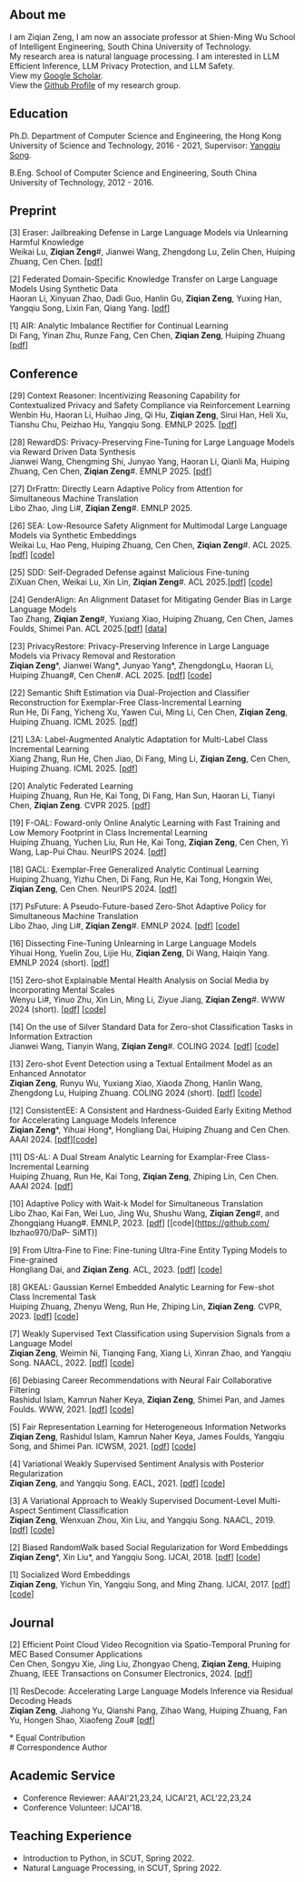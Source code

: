 ## About me

I am Ziqian Zeng, I am now an associate professor at Shien-Ming Wu School of Intelligent Engineering, South China University of Technology. \
My research area is natural language processing. I am interested in LLM Efficient Inference, LLM Privacy Protection, and LLM Safety. \
View my [Google Scholar](https://scholar.google.com/citations?user=fuOr3nAAAAAJ&hl=en). \
View the [Github Profile](https://github.com/ZeroNLP) of my research group. 

## Education
Ph.D. Department of Computer Science and Engineering, the Hong Kong University of Science and Technology, 2016 - 2021, Supervisor: [Yangqiu Song](https://www.cse.ust.hk/~yqsong/). 

B.Eng. School of Computer Science and Engineering, South China University of Technology, 2012 - 2016.


## Preprint
[3] Eraser: Jailbreaking Defense in Large Language Models via Unlearning Harmful Knowledge \
Weikai Lu, **Ziqian Zeng**\#, Jianwei Wang, Zhengdong Lu, Zelin Chen, Huiping Zhuang, Cen Chen. [[pdf](https://arxiv.org/abs/2404.05880)]


[2] Federated Domain-Specific Knowledge Transfer on Large Language Models Using Synthetic Data \
Haoran Li, Xinyuan Zhao, Dadi Guo, Hanlin Gu, **Ziqian Zeng**, Yuxing Han, Yangqiu Song, Lixin Fan, Qiang Yang. [[pdf](https://arxiv.org/abs/2405.14212)]


[1] AIR: Analytic Imbalance Rectifier for Continual Learning \
Di Fang, Yinan Zhu, Runze Fang, Cen Chen, **Ziqian Zeng**, Huiping Zhuang [[pdf](https://arxiv.org/pdf/2408.10349)]



## Conference

[29] Context Reasoner: Incentivizing Reasoning Capability for Contextualized Privacy and Safety Compliance via Reinforcement Learning \
Wenbin Hu, Haoran Li, Huihao Jing, Qi Hu, **Ziqian Zeng**, Sirui Han, Heli Xu, Tianshu Chu, Peizhao Hu, Yangqiu Song. EMNLP 2025. [[pdf](https://arxiv.org/abs/2505.14585)]

[28] RewardDS: Privacy-Preserving Fine-Tuning for Large Language Models via Reward Driven Data Synthesis \
Jianwei Wang, Chengming Shi, Junyao Yang, Haoran Li, Qianli Ma, Huiping Zhuang, Cen Chen, **Ziqian Zeng**\#. EMNLP 2025. [[pdf](https://arxiv.org/abs/2502.18517)]

[27] DrFrattn: Directly Learn Adaptive Policy from Attention for Simultaneous Machine Translation \
Libo Zhao, Jing Li\#, **Ziqian Zeng**\#. EMNLP 2025. 

[26] SEA: Low-Resource Safety Alignment for Multimodal Large Language Models via Synthetic Embeddings \
Weikai Lu, Hao Peng, Huiping Zhuang, Cen Chen, **Ziqian Zeng**\#. ACL 2025.[[pdf](https://arxiv.org/abs/2502.12562)] [[code](https://github.com/ZeroNLP/SEA)]

[25] SDD: Self-Degraded Defense against Malicious Fine-tuning \
ZiXuan Chen, Weikai Lu, Xin Lin, **Ziqian Zeng**\#. ACL 2025.[[pdf](https://aclanthology.org/2025.acl-long.1412/)] [[code](https://github.com/ZeroNLP/SDD)]

[24] GenderAlign: An Alignment Dataset for Mitigating Gender Bias in Large Language Models \
Tao Zhang, **Ziqian Zeng**\#, Yuxiang Xiao, Huiping Zhuang, Cen Chen, James Foulds, Shimei Pan. ACL 2025.[[pdf](https://arxiv.org/abs/2406.13925)] [[data](https://github.com/ZeroNLP/GenderAlign)]

[23] PrivacyRestore: Privacy-Preserving Inference in Large Language Models via Privacy Removal and Restoration \
**Ziqian Zeng**\*, Jianwei Wang\*, Junyao Yang\*, ZhengdongLu, Haoran Li, Huiping Zhuang\#, Cen Chen\#. ACL 2025. [[pdf](https://arxiv.org/abs/2406.01394)] [[code](https://github.com/ZeroNLP/PrivacyRestore)]

[22] Semantic Shift Estimation via Dual-Projection and Classifier Reconstruction for Exemplar-Free Class-Incremental Learning \
Run He, Di Fang, Yicheng Xu, Yawen Cui, Ming Li, Cen Chen, **Ziqian Zeng**, Huiping Zhuang. ICML 2025. 
[[pdf](https://arxiv.org/abs/2503.05423)]

[21] L3A: Label-Augmented Analytic Adaptation for Multi-Label Class Incremental Learning \
Xiang Zhang, Run He, Chen Jiao, Di Fang, Ming Li, **Ziqian Zeng**, Cen Chen, Huiping Zhuang. ICML 2025. 
[[pdf](https://icml.cc/virtual/2025/poster/44755)]

[20] Analytic Federated Learning \
Huiping Zhuang, Run He, Kai Tong, Di Fang, Han Sun, Haoran Li, Tianyi Chen, **Ziqian Zeng**. CVPR 2025. [[pdf](https://arxiv.org/abs/2405.16240)]

[19] F-OAL: Foward-only Online Analytic Learning with Fast Training and Low Memory Footprint in Class Incremental Learning \
Huiping Zhuang, Yuchen Liu, Run He, Kai Tong, **Ziqian Zeng**, Cen Chen, Yi Wang, Lap-Pui Chau. NeurIPS 2024. [[pdf](https://arxiv.org/abs/2403.15751)]

[18] GACL: Exemplar-Free Generalized Analytic Continual Learning \
Huiping Zhuang, Yizhu Chen, Di Fang, Run He, Kai Tong, Hongxin Wei, **Ziqian Zeng**, Cen Chen. NeurIPS 2024. [[pdf](https://arxiv.org/abs/2403.15706)]

[17] PsFuture: A Pseudo-Future-based Zero-Shot Adaptive Policy for Simultaneous Machine Translation \
Libo Zhao, Jing Li#, **Ziqian Zeng**#. EMNLP 2024. [[pdf](https://arxiv.org/abs/2410.04075)] [[code](https://github.com/lbzhao970/PsFuture)]

[16] Dissecting Fine-Tuning Unlearning in Large Language Models \
Yihuai Hong, Yuelin Zou, Lijie Hu, **Ziqian Zeng**, Di Wang, Haiqin Yang. EMNLP 2024 (short). [[pdf](https://arxiv.org/abs/2410.06606)]

[15] Zero-shot Explainable Mental Health Analysis on Social Media by Incorporating Mental Scales \
Wenyu Li\#, Yinuo Zhu, Xin Lin, Ming Li, Ziyue Jiang, **Ziqian Zeng**\#. WWW 2024 (short). [[pdf](https://dl.acm.org/doi/abs/10.1145/3589335.3651584)] [[code](https://github.com/w-y-li/MAIMS)]

[14] On the use of Silver Standard Data for Zero-shot Classification Tasks in Information Extraction \
Jianwei Wang, Tianyin Wang, **Ziqian Zeng**\#. COLING 2024. [[pdf](https://aclanthology.org/2024.lrec-main.1088.pdf)] [[code](https://github.com/ZeroNLP/Clean_LaVe)]

[13] Zero-shot Event Detection using a Textual Entailment Model as an
Enhanced Annotator \
**Ziqian Zeng**, Runyu Wu, Yuxiang Xiao, Xiaoda Zhong, Hanlin Wang, Zhengdong Lu, Huiping Zhuang. COLING 2024 (short). [[pdf](https://aclanthology.org/2024.lrec-main.1552/)] [[code](https://github.com/ZeroNLP/ZS_TE)]

[12] ConsistentEE: A Consistent and Hardness-Guided Early Exiting Method for Accelerating Language Models Inference \
**Ziqian Zeng**\*, Yihuai Hong\*, Hongliang Dai, Huiping Zhuang and Cen Chen. AAAI 2024. [[pdf](https://arxiv.org/abs/2312.11882)][[code](https://github.com/ZeroNLP/ConsistentEE)]

[11] DS-AL: A Dual Stream Analytic Learning for Examplar-Free Class-Incremental Learning \
Huiping Zhuang, Run He, Kai Tong, **Ziqian Zeng**, Zhiping Lin, Cen Chen. AAAI 2024. [[pdf](https://arxiv.org/abs/2403.17503)]

[10] Adaptive Policy with Wait-k Model for Simultaneous Translation \
Libo Zhao, Kai Fan, Wei Luo, Jing Wu, Shushu Wang, **Ziqian Zeng**\#, and Zhongqiang Huang\#. EMNLP, 2023. [[pdf](https://aclanthology.org/2023.emnlp-main.293.pdf)] [[code](https://github.com/
lbzhao970/DaP- SiMT)]

[9] From Ultra-Fine to Fine: Fine-tuning Ultra-Fine Entity Typing Models to Fine-grained \
Hongliang Dai, and **Ziqian Zeng**. ACL, 2023. [[pdf](https://aclanthology.org/2023.acl-long.126.pdf)] [[code](https://github.com/hldai/fivefine)]

[8] GKEAL: Gaussian Kernel Embedded Analytic Learning for Few-shot Class Incremental Task \
Huiping Zhuang, Zhenyu Weng, Run He, Zhiping Lin, **Ziqian Zeng**. CVPR, 2023. [[pdf](https://openreview.net/attachment?id=a8wihaFAuH&name=camera-ready_PDF)] [[code](https://github.com/ZHUANGHP/Analytic-continual-learning)]

[7] Weakly Supervised Text Classification using Supervision Signals from a Language Model \
**Ziqian Zeng**, Weimin Ni, Tianqing Fang, Xiang Li, Xinran Zhao, and Yangqiu Song. NAACL, 2022. [[pdf](https://arxiv.org/abs/2205.06604)] [[code](https://github.com/HKUST-KnowComp/WDDC)]

[6] Debiasing Career Recommendations with Neural Fair Collaborative Filtering \
Rashidul Islam, Kamrun Naher Keya, **Ziqian Zeng**, Shimei Pan, and James Foulds. WWW, 2021. [[pdf](https://dl.acm.org/doi/10.1145/3442381.3449904)] [[code](https://github.com/rashid-islam/nfcf)]

[5] Fair Representation Learning for Heterogeneous Information Networks \
**Ziqian Zeng**, Rashidul Islam, Kamrun Naher Keya, James Foulds, Yangqiu Song, and Shimei Pan. ICWSM, 2021.  [[pdf](https://arxiv.org/abs/2104.08769)] [[code](https://github.com/ZiqianZENG/Fair_HIN)]

[4] Variational Weakly Supervised Sentiment Analysis with Posterior Regularization \
**Ziqian Zeng**, and Yangqiu Song. EACL, 2021. [[pdf](https://arxiv.org/abs/2104.08779)] [[code](https://github.com/ZiqianZENG/VWS-PR)]

[3] A Variational Approach to Weakly Supervised Document-Level Multi-Aspect Sentiment Classification \
**Ziqian Zeng**, Wenxuan Zhou, Xin Liu, and Yangqiu Song. NAACL, 2019. [[pdf](https://aclanthology.org/N19-1036/)] [[code](https://github.com/ZiqianZENG/VWS-DMSC)]

[2] Biased RandomWalk based Social Regularization for Word Embeddings \
**Ziqian Zeng**\*, Xin Liu\*, and Yangqiu Song. IJCAI, 2018. [[pdf](https://www.ijcai.org/proceedings/2018/0634.pdf)] [[code](https://github.com/HKUST-KnowComp/SRBRW)]

[1] Socialized Word Embeddings \
**Ziqian Zeng**, Yichun Yin, Yangqiu Song, and Ming Zhang. IJCAI, 2017. [[pdf](https://www.ijcai.org/proceedings/2017/0547.pdf)] [[code](https://github.com/ZiqianZENG/SocializedWordEmbeddings)]

## Journal
[2] Efficient Point Cloud Video Recognition via Spatio-Temporal Pruning for MEC Based Consumer Applications \
Cen Chen, Songyu Xie, Jing Liu, Zhongyao Cheng, **Ziqian Zeng**, Huiping Zhuang, IEEE Transactions on Consumer Electronics, 2024. [[pdf](https://ieeexplore.ieee.org/abstract/document/10433077)]

[1] ResDecode: Accelerating Large Language Models Inference via Residual Decoding Heads \
**Ziqian Zeng**, Jiahong Yu, Qianshi Pang, Zihao Wang, Huiping Zhuang, Fan Yu, Hongen Shao, Xiaofeng Zou\#  [[pdf](https://www.sciopen.com/article/10.26599/BDMA.2024.9020074)]

\* Equal Contribution \
\# Correspondence Author

## Academic Service

- Conference Reviewer: AAAI'21,23,24, IJCAI'21, ACL'22,23,24
- Conference Volunteer: IJCAI'18.

## Teaching Experience

- Introduction to Python, in SCUT, Spring 2022.
- Natural Language Processing, in SCUT, Spring 2022.

